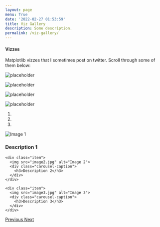 ```yaml
---
layout: page
menu: True
date: '2022-02-27 01:53:59'
title: Viz Gallery
description: Some description.
permalink: /viz-gallery/
---
```

#### Vizzes

Matplotlib vizzes that I sometimes post on twitter. Scroll through some of them below:


![placeholder](https://pbs.twimg.com/media/FuQZ-e0WIAoQpzf?format=jpg&name=small "Large example image")

![placeholder](https://pbs.twimg.com/media/FuUVtshWAAEJEf0?format=jpg&name=large "Large example image")

![placeholder](https://pbs.twimg.com/media/FuUVtsfXsAAjFhb?format=jpg&name=large "Large example image")

![placeholder](https://pbs.twimg.com/media/FuUVtsjWYAAVF7O?format=jpg&name=large "Large example image")

<!-- Add the following HTML code to your markdown file -->

<div id="myCarousel" class="carousel slide" data-ride="carousel">
  <!-- Indicators -->
  <ol class="carousel-indicators">
    <li data-target="#myCarousel" data-slide-to="0" class="active"></li>
    <li data-target="#myCarousel" data-slide-to="1"></li>
    <li data-target="#myCarousel" data-slide-to="2"></li>
  </ol>

  <!-- Wrapper for slides -->
  <div class="carousel-inner">
    <div class="item active">
      <img src="image1.jpg" alt="Image 1">
      <div class="carousel-caption">
        <h3>Description 1</h3>
      </div>
    </div>

    <div class="item">
      <img src="image2.jpg" alt="Image 2">
      <div class="carousel-caption">
        <h3>Description 2</h3>
      </div>
    </div>

    <div class="item">
      <img src="image3.jpg" alt="Image 3">
      <div class="carousel-caption">
        <h3>Description 3</h3>
      </div>
    </div>
  </div>

  <!-- Left and right controls -->
  <a class="left carousel-control" href="#myCarousel" data-slide="prev">
    <span class="glyphicon glyphicon-chevron-left"></span>
    <span class="sr-only">Previous</span>
  </a>
  <a class="right carousel-control" href="#myCarousel" data-slide="next">
    <span class="glyphicon glyphicon-chevron-right"></span>
    <span class="sr-only">Next</span>
  </a>
</div>
